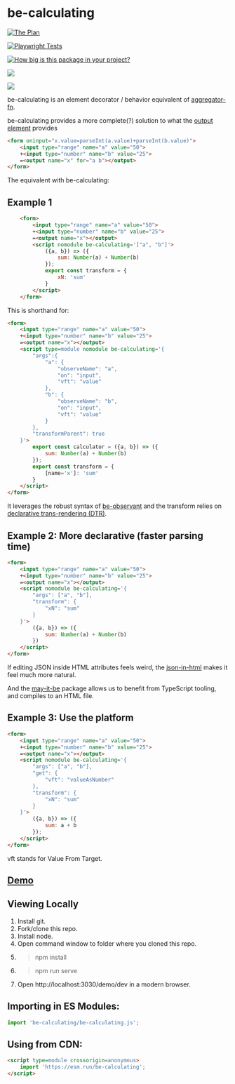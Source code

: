 # be-calculating

[![The Plan](https://www.berfrois.com/uploads/2011/06/rr3.jpg)](https://www.berfrois.com/2011/06/wile-e-coyote-pursues-road-runner/)

[![Playwright Tests](https://github.com/bahrus/be-calculating/actions/workflows/CI.yml/badge.svg?branch=baseline)](https://github.com/bahrus/be-calculating/actions/workflows/CI.yml)

[![How big is this package in your project?](https://img.shields.io/bundlephobia/minzip/be-calculating?style=for-the-badge)](https://bundlephobia.com/result?p=be-calculating)

<img src="http://img.badgesize.io/https://cdn.jsdelivr.net/npm/be-calculating?compression=gzip">

<a href="https://nodei.co/npm/be-calculating/"><img src="https://nodei.co/npm/be-calculating.png"></a>

be-calculating is an element decorator / behavior equivalent of [aggregator-fn](https://github.com/bahrus/aggregator-fn).

be-calculating provides a more complete(?) solution to what the [output element](https://developer.mozilla.org/en-US/docs/Web/HTML/Element/output) provides

```html
<form oninput="x.value=parseInt(a.value)+parseInt(b.value)">
    <input type="range" name="a" value="50">
    +<input type="number" name="b" value="25">
    =<output name="x" for="a b"></output>
</form>
```

The equivalent with be-calculating:

## Example 1

```html
    <form>
        <input type="range" name="a" value="50">
        +<input type="number" name="b" value="25">
        =<output name="x"></output>
        <script nomodule be-calculating='["a", "b"]'>
            ({a, b}) => ({
                sum: Number(a) + Number(b)
            });
            export const transform = {
                xN: 'sum'
            }
        </script>
    </form>
```

This is shorthand for:

```html
<form>
    <input type="range" name="a" value="50">
    +<input type="number" name="b" value="25">
    =<output name="x"></output>
    <script type=module nomodule be-calculating='{
        "args":{
            "a": {
                "observeName": "a",
                "on": "input",
                "vft": "value"
            },
            "b": {
                "observeName": "b",
                "on": "input",
                "vft": "value"
            }
        },
        "transformParent": true
    }'>        
        export const calculator = ({a, b}) => ({
            sum: Number(a) + Number(b)
        });
        export const transform = {
            [name='x']: 'sum'
        }
    </script>
</form>
```

It leverages the robust syntax of [be-observant](https://github.com/bahrus/be-observant) and the transform relies on [declarative trans-rendering (DTR)](https://github.com/bahrus/trans-render).

## Example 2:  More declarative (faster parsing time)

```html
<form>
    <input type="range" name="a" value="50">
    +<input type="number" name="b" value="25">
    =<output name="x"></output>
    <script nomodule be-calculating='{
        "args": ["a", "b"],
        "transform": {
            "xN": "sum"
        }
    }'>
        ({a, b}) => ({
            sum: Number(a) + Number(b)
        })
    </script>
</form>
```

If editing JSON inside HTML attributes feels weird, the [json-in-html](https://marketplace.visualstudio.com/items?itemName=andersonbruceb.json-in-html) makes it feel much more natural.

And the [may-it-be](https://github.com/bahrus/may-it-be) package allows us to benefit from TypeScript tooling, and compiles to an HTML file.

## Example 3:  Use the platform

```html
<form>
    <input type="range" name="a" value="50">
    +<input type="number" name="b" value="25">
    =<output name="x"></output>
    <script nomodule be-calculating='{
        "args": ["a", "b"],
        "get": {
            "vft": "valueAsNumber"
        },
        "transform": {
            "xN": "sum"
        }
    }'>
        ({a, b}) => ({
            sum: a + b
        });
    </script>
</form>
```

vft stands for Value From Target.


## [Demo](https://codepen.io/bahrus/pen/NWMjxYV)

## Viewing Locally

1.  Install git.
2.  Fork/clone this repo.
3.  Install node.
4.  Open command window to folder where you cloned this repo.
5.  > npm install
6.  > npm run serve
7.  Open http://localhost:3030/demo/dev in a modern browser.

## Importing in ES Modules:

```JavaScript
import 'be-calculating/be-calculating.js';

```

## Using from CDN:

```html
<script type=module crossorigin=anonymous>
    import 'https://esm.run/be-calculating';
</script>
```